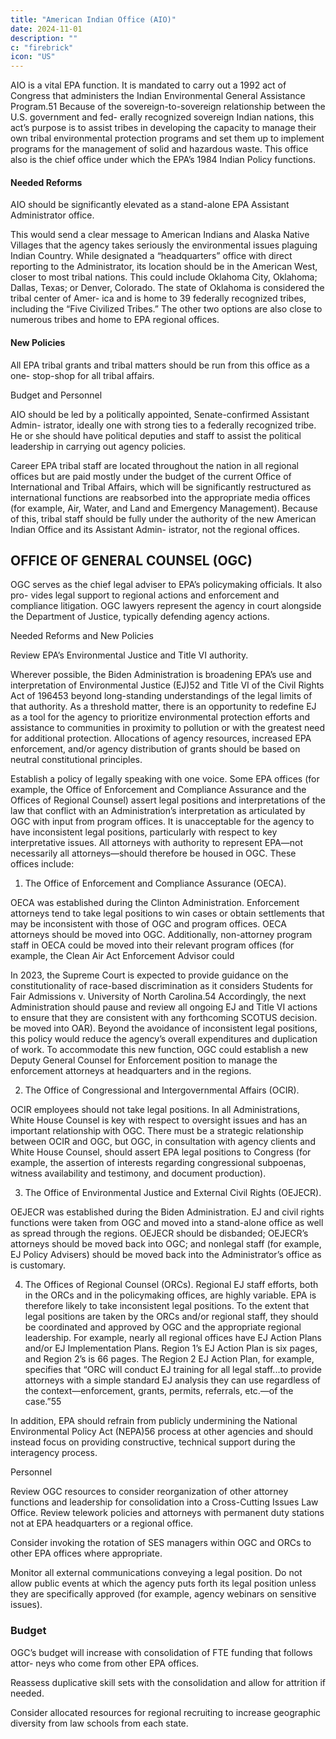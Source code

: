 ```yaml
---
title: "American Indian Office (AIO)"
date: 2024-11-01
description: ""
c: "firebrick"
icon: "US"
---
```




AIO is a vital EPA function. It is mandated to carry out a 1992 act of Congress that administers the Indian Environmental General Assistance Program.51 Because of the sovereign-to-sovereign relationship between the U.S. government and fed- erally recognized sovereign Indian nations, this act’s purpose is to assist tribes in developing the capacity to manage their own tribal environmental protection programs and set them up to implement programs for the management of solid and hazardous waste. This office also is the chief office under which the EPA’s 1984 Indian Policy functions.


#### Needed Reforms

AIO should be significantly elevated as a stand-alone EPA Assistant Administrator office.

This would send a clear message to American Indians and Alaska Native Villages that the agency takes seriously the environmental issues plaguing Indian Country. While designated a “headquarters” office with direct reporting to the Administrator, its location should be in the American West, closer to most tribal nations. This could include Oklahoma City, Oklahoma; Dallas, Texas; or Denver, Colorado. The state of Oklahoma is considered the tribal center of Amer- ica and is home to 39 federally recognized tribes, including the “Five Civilized Tribes.” The other two options are also close to numerous tribes and home to EPA regional offices.


#### New Policies

All EPA tribal grants and tribal matters should be run from this office as a one-
stop-shop for all tribal affairs.

Budget and Personnel

AIO should be led by a politically appointed, Senate-confirmed Assistant Admin-
istrator, ideally one with strong ties to a federally recognized tribe. He or she should
have political deputies and staff to assist the political leadership in carrying out
agency policies.

Career EPA tribal staff are located throughout the nation in all regional offices
but are paid mostly under the budget of the current Office of International and
Tribal Affairs, which will be significantly restructured as international functions
are reabsorbed into the appropriate media offices (for example, Air, Water, and
Land and Emergency Management). Because of this, tribal staff should be fully
under the authority of the new American Indian Office and its Assistant Admin-
istrator, not the regional offices.


## OFFICE OF GENERAL COUNSEL (OGC)

OGC serves as the chief legal adviser to EPA’s policymaking officials. It also pro-
vides legal support to regional actions and enforcement and compliance litigation.
OGC lawyers represent the agency in court alongside the Department of Justice, typically defending agency actions.

Needed Reforms and New Policies

Review EPA’s Environmental Justice and Title VI authority.

Wherever possible, the Biden Administration is broadening EPA’s use and
interpretation of Environmental Justice (EJ)52 and Title VI of the Civil
Rights Act of 196453 beyond long-standing understandings of the legal limits
of that authority. As a threshold matter, there is an opportunity to redefine
EJ as a tool for the agency to prioritize environmental protection efforts
and assistance to communities in proximity to pollution or with the greatest
need for additional protection. Allocations of agency resources, increased
EPA enforcement, and/or agency distribution of grants should be based on
neutral constitutional principles.

Establish a policy of legally speaking with one voice. Some EPA offices
(for example, the Office of Enforcement and Compliance Assurance and the
Offices of Regional Counsel) assert legal positions and interpretations of
the law that conflict with an Administration’s interpretation as articulated
by OGC with input from program offices. It is unacceptable for the agency
to have inconsistent legal positions, particularly with respect to key
interpretative issues. All attorneys with authority to represent EPA—not
necessarily all attorneys—should therefore be housed in OGC. These
offices include:

1. The Office of Enforcement and Compliance Assurance (OECA).

OECA was established during the Clinton Administration. Enforcement
attorneys tend to take legal positions to win cases or obtain settlements
that may be inconsistent with those of OGC and program offices. OECA
attorneys should be moved into OGC. Additionally, non-attorney
program staff in OECA could be moved into their relevant program
offices (for example, the Clean Air Act Enforcement Advisor could

In 2023, the Supreme Court is expected to provide guidance on the
constitutionality of race-based discrimination as it considers Students for
Fair Admissions v. University of North Carolina.54 Accordingly, the next
Administration should pause and review all ongoing EJ and Title VI actions
to ensure that they are consistent with any forthcoming SCOTUS decision.
be moved into OAR). Beyond the avoidance of inconsistent legal
positions, this policy would reduce the agency’s overall expenditures
and duplication of work. To accommodate this new function, OGC could
establish a new Deputy General Counsel for Enforcement position to
manage the enforcement attorneys at headquarters and in the regions.

2. The Office of Congressional and Intergovernmental Affairs (OCIR). 

OCIR employees should not take legal positions. In all
Administrations, White House Counsel is key with respect to oversight
issues and has an important relationship with OGC. There must be a
strategic relationship between OCIR and OGC, but OGC, in consultation
with agency clients and White House Counsel, should assert EPA legal
positions to Congress (for example, the assertion of interests regarding
congressional subpoenas, witness availability and testimony, and
document production).

3. The Office of Environmental Justice and External Civil Rights (OEJECR).

OEJECR was established during the Biden Administration.
EJ and civil rights functions were taken from OGC and moved into
a stand-alone office as well as spread through the regions. OEJECR
should be disbanded; OEJECR’s attorneys should be moved back into
OGC; and nonlegal staff (for example, EJ Policy Advisers) should be
moved back into the Administrator’s office as is customary.

4. The Offices of Regional Counsel (ORCs). Regional EJ staff efforts,
both in the ORCs and in the policymaking offices, are highly variable.
EPA is therefore likely to take inconsistent legal positions. To the
extent that legal positions are taken by the ORCs and/or regional staff,
they should be coordinated and approved by OGC and the appropriate
regional leadership. For example, nearly all regional offices have EJ
Action Plans and/or EJ Implementation Plans. Region 1’s EJ Action
Plan is six pages, and Region 2’s is 66 pages. The Region 2 EJ Action Plan,
for example, specifies that “ORC will conduct EJ training for all legal
staff...to provide attorneys with a simple standard EJ analysis they can
use regardless of the context—enforcement, grants, permits, referrals,
etc.—of the case.”55

In addition, EPA should refrain from publicly undermining the National
Environmental Policy Act (NEPA)56 process at other agencies and should
instead focus on providing constructive, technical support during the
interagency process.

Personnel

Review OGC resources to consider reorganization of other attorney functions
and leadership for consolidation into a Cross-Cutting Issues Law Office.
Review telework policies and attorneys with permanent duty stations not at
EPA headquarters or a regional office.

Consider invoking the rotation of SES managers within OGC and ORCs to
other EPA offices where appropriate.

Monitor all external communications conveying a legal position.
Do not allow public events at which the agency puts forth its legal position
unless they are specifically approved (for example, agency webinars on
sensitive issues).


### Budget

OGC’s budget will increase with consolidation of FTE funding that follows attor-
neys who come from other EPA offices.

Reassess duplicative skill sets with the consolidation and allow for
attrition if needed.

Consider allocated resources for regional recruiting to increase geographic
diversity from law schools from each state.

